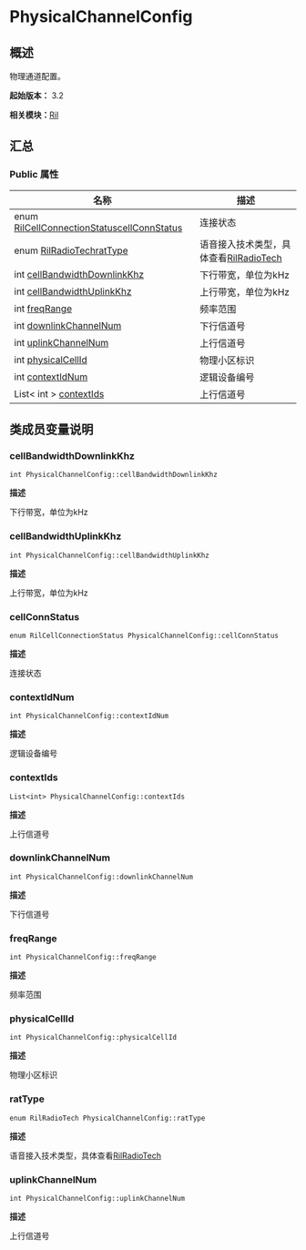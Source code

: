 # PhysicalChannelConfig


## 概述

物理通道配置。

**起始版本：** 3.2

**相关模块：**[Ril](_ril_v11.md)


## 汇总


### Public 属性

| 名称 | 描述 | 
| -------- | -------- |
| enum [RilCellConnectionStatus](_ril_v11.md#rilcellconnectionstatus)[cellConnStatus](#cellconnstatus) | 连接状态  | 
| enum [RilRadioTech](_ril_v11.md#rilradiotech)[ratType](#rattype) | 语音接入技术类型，具体查看[RilRadioTech](_ril_v11.md#rilradiotech) | 
| int [cellBandwidthDownlinkKhz](#cellbandwidthdownlinkkhz) | 下行带宽，单位为kHz  | 
| int [cellBandwidthUplinkKhz](#cellbandwidthuplinkkhz) | 上行带宽，单位为kHz  | 
| int [freqRange](#freqrange) | 频率范围  | 
| int [downlinkChannelNum](#downlinkchannelnum) | 下行信道号  | 
| int [uplinkChannelNum](#uplinkchannelnum) | 上行信道号  | 
| int [physicalCellId](#physicalcellid) | 物理小区标识  | 
| int [contextIdNum](#contextidnum) | 逻辑设备编号  | 
| List&lt; int &gt; [contextIds](#contextids) | 上行信道号  | 


## 类成员变量说明


### cellBandwidthDownlinkKhz

```
int PhysicalChannelConfig::cellBandwidthDownlinkKhz
```
**描述**

下行带宽，单位为kHz


### cellBandwidthUplinkKhz

```
int PhysicalChannelConfig::cellBandwidthUplinkKhz
```
**描述**

上行带宽，单位为kHz


### cellConnStatus

```
enum RilCellConnectionStatus PhysicalChannelConfig::cellConnStatus
```
**描述**

连接状态


### contextIdNum

```
int PhysicalChannelConfig::contextIdNum
```
**描述**

逻辑设备编号


### contextIds

```
List<int> PhysicalChannelConfig::contextIds
```
**描述**

上行信道号


### downlinkChannelNum

```
int PhysicalChannelConfig::downlinkChannelNum
```
**描述**

下行信道号


### freqRange

```
int PhysicalChannelConfig::freqRange
```
**描述**

频率范围


### physicalCellId

```
int PhysicalChannelConfig::physicalCellId
```
**描述**

物理小区标识


### ratType

```
enum RilRadioTech PhysicalChannelConfig::ratType
```
**描述**

语音接入技术类型，具体查看[RilRadioTech](_ril_v11.md#rilradiotech)


### uplinkChannelNum

```
int PhysicalChannelConfig::uplinkChannelNum
```
**描述**

上行信道号
